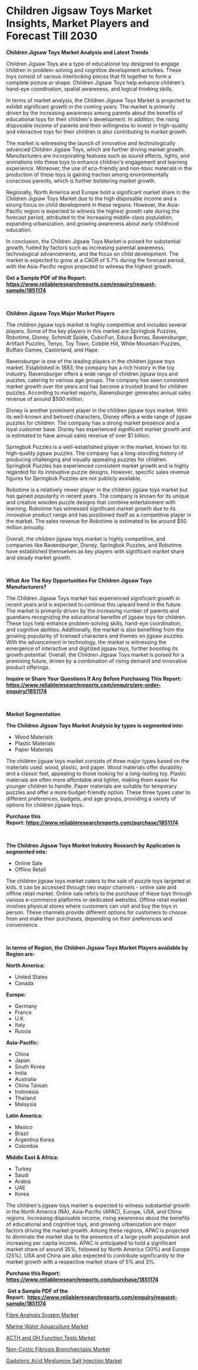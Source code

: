 <p><h1>Children Jigsaw Toys Market Insights, Market Players and Forecast Till 2030</h1></p><p><strong>Children Jigsaw Toys Market Analysis and Latest Trends</strong></p>
<p><p>Children Jigsaw Toys are a type of educational toy designed to engage children in problem-solving and cognitive development activities. These toys consist of various interlocking pieces that fit together to form a complete picture or shape. Children Jigsaw Toys help enhance children's hand-eye coordination, spatial awareness, and logical thinking skills.</p><p>In terms of market analysis, the Children Jigsaw Toys Market is projected to exhibit significant growth in the coming years. The market is primarily driven by the increasing awareness among parents about the benefits of educational toys for their children's development. In addition, the rising disposable income of parents and their willingness to invest in high-quality and interactive toys for their children is also contributing to market growth.</p><p>The market is witnessing the launch of innovative and technologically advanced Children Jigsaw Toys, which are further driving market growth. Manufacturers are incorporating features such as sound effects, lights, and animations into these toys to enhance children's engagement and learning experience. Moreover, the use of eco-friendly and non-toxic materials in the production of these toys is gaining traction among environmentally conscious parents, which is further bolstering market growth.</p><p>Regionally, North America and Europe hold a significant market share in the Children Jigsaw Toys Market due to the high disposable income and a strong focus on child development in these regions. However, the Asia-Pacific region is expected to witness the highest growth rate during the forecast period, attributed to the increasing middle-class population, expanding urbanization, and growing awareness about early childhood education.</p><p>In conclusion, the Children Jigsaw Toys Market is poised for substantial growth, fueled by factors such as increasing parental awareness, technological advancements, and the focus on child development. The market is expected to grow at a CAGR of 5.7% during the forecast period, with the Asia-Pacific region projected to witness the highest growth.</p></p>
<p><strong>Get a Sample PDF of the Report:&nbsp; <a href="https://www.reliableresearchreports.com/enquiry/request-sample/1851174">https://www.reliableresearchreports.com/enquiry/request-sample/1851174</a></strong></p>
<p>&nbsp;</p>
<p><strong>Children Jigsaw Toys Major Market Players</strong></p>
<p><p>The children jigsaw toys market is highly competitive and includes several players. Some of the key players in this market are Springbok Puzzles, Robotime, Disney, Schmidt Spiele, CubicFun, Educa Borras, Ravensburger, Artifact Puzzles, Tenyo, Toy Town, Cobble Hill, White Mountain Puzzles, Buffalo Games, Castorland, and Hape.</p><p>Ravensburger is one of the leading players in the children jigsaw toys market. Established in 1883, the company has a rich history in the toy industry. Ravensburger offers a wide range of children jigsaw toys and puzzles, catering to various age groups. The company has seen consistent market growth over the years and has become a trusted brand for children puzzles. According to market reports, Ravensburger generates annual sales revenue of around $500 million.</p><p>Disney is another prominent player in the children jigsaw toys market. With its well-known and beloved characters, Disney offers a wide range of jigsaw puzzles for children. The company has a strong market presence and a loyal customer base. Disney has experienced significant market growth and is estimated to have annual sales revenue of over $1 billion.</p><p>Springbok Puzzles is a well-established player in the market, known for its high-quality jigsaw puzzles. The company has a long-standing history of producing challenging and visually appealing puzzles for children. Springbok Puzzles has experienced consistent market growth and is highly regarded for its innovative puzzle designs. However, specific sales revenue figures for Springbok Puzzles are not publicly available.</p><p>Robotime is a relatively newer player in the children jigsaw toys market but has gained popularity in recent years. The company is known for its unique and creative wooden puzzle designs that combine entertainment with learning. Robotime has witnessed significant market growth due to its innovative product range and has positioned itself as a competitive player in the market. The sales revenue for Robotime is estimated to be around $50 million annually.</p><p>Overall, the children jigsaw toys market is highly competitive, and companies like Ravensburger, Disney, Springbok Puzzles, and Robotime have established themselves as key players with significant market share and steady market growth.</p></p>
<p>&nbsp;</p>
<p><strong>What Are The Key Opportunities For Children Jigsaw Toys Manufacturers?</strong></p>
<p><p>The Children Jigsaw Toys market has experienced significant growth in recent years and is expected to continue this upward trend in the future. The market is primarily driven by the increasing number of parents and guardians recognizing the educational benefits of jigsaw toys for children. These toys help enhance problem-solving skills, hand-eye coordination, and cognitive abilities. Additionally, the market is also benefiting from the growing popularity of licensed characters and themes on jigsaw puzzles. With the advancement in technology, the market is witnessing the emergence of interactive and digitized jigsaw toys, further boosting its growth potential. Overall, the Children Jigsaw Toys market is poised for a promising future, driven by a combination of rising demand and innovative product offerings.</p></p>
<p><strong>Inquire or Share Your Questions If Any Before Purchasing This Report: <a href="https://www.reliableresearchreports.com/enquiry/pre-order-enquiry/1851174">https://www.reliableresearchreports.com/enquiry/pre-order-enquiry/1851174</a></strong></p>
<p>&nbsp;</p>
<p><strong>Market Segmentation</strong></p>
<p><strong>The Children Jigsaw Toys Market Analysis by types is segmented into:</strong></p>
<p><ul><li>Wood Materials</li><li>Plastic Materials</li><li>Paper Materials</li></ul></p>
<p><p>The children jigsaw toys market consists of three major types based on the materials used: wood, plastic, and paper. Wood materials offer durability and a classic feel, appealing to those looking for a long-lasting toy. Plastic materials are often more affordable and lighter, making them easier for younger children to handle. Paper materials are suitable for temporary puzzles and offer a more budget-friendly option. These three types cater to different preferences, budgets, and age groups, providing a variety of options for children jigsaw toys.</p></p>
<p><strong>Purchase this Report:&nbsp;<a href="https://www.reliableresearchreports.com/purchase/1851174">https://www.reliableresearchreports.com/purchase/1851174</a></strong></p>
<p>&nbsp;</p>
<p><strong>The Children Jigsaw Toys Market Industry Research by Application is segmented into:</strong></p>
<p><ul><li>Online Sale</li><li>Offline Retail</li></ul></p>
<p><p>The children jigsaw toys market caters to the sale of puzzle toys targeted at kids. It can be accessed through two major channels - online sale and offline retail market. Online sale refers to the purchase of these toys through various e-commerce platforms or dedicated websites. Offline retail market involves physical stores where customers can visit and buy the toys in person. These channels provide different options for customers to choose from and make their purchases, depending on their preferences and convenience.</p></p>
<p>&nbsp;</p>
<p><strong>In terms of Region, the Children Jigsaw Toys Market Players available by Region are:</strong></p>
<p>
    <p> <strong> North America: </strong>
        <ul>
            <li>United States</li>
            <li>Canada</li>
        </ul>
        </p> 
    <p> <strong> Europe: </strong>
        <ul>
            <li>Germany</li>
            <li>France</li>
            <li>U.K.</li>
            <li>Italy</li>
            <li>Russia</li>
        </ul>
        </p> 
    <p> <strong> Asia-Pacific: </strong>
        <ul>
            <li>China</li>
            <li>Japan</li>
            <li>South Korea</li>
            <li>India</li>
            <li>Australia</li>
            <li>China Taiwan</li>
            <li>Indonesia</li>
            <li>Thailand</li>
            <li>Malaysia</li>
        </ul>
        </p> 
    <p> <strong> Latin America: </strong>
        <ul>
            <li>Mexico</li>
            <li>Brazil</li>
            <li>Argentina Korea</li>
            <li>Colombia</li>
        </ul>
        </p> 
    <p> <strong> Middle East & Africa: </strong>
        <ul>
            <li>Turkey</li>
            <li>Saudi</li>
            <li>Arabia</li>
            <li>UAE</li>
            <li>Korea</li>
        </ul>
    </p>
    </p>
<p><p>The children's jigsaw toys market is expected to witness substantial growth in the North America (NA), Asia-Pacific (APAC), Europe, USA, and China regions. Increasing disposable income, rising awareness about the benefits of educational and cognitive toys, and growing urbanization are major factors driving the market growth. Among these regions, APAC is projected to dominate the market due to the presence of a large youth population and increasing per capita income. APAC is anticipated to hold a significant market share of around 35%, followed by North America (30%) and Europe (25%). USA and China are also expected to contribute significantly to the market growth with a respective market share of 5% and 3%.</p></p>
<p><strong>Purchase this Report: <a href="https://www.reliableresearchreports.com/purchase/1851174">https://www.reliableresearchreports.com/purchase/1851174</a></strong></p>
<p>&nbsp;<strong>Get a Sample PDF of the Report:&nbsp;&nbsp;<a href="https://www.reliableresearchreports.com/enquiry/request-sample/1851174">https://www.reliableresearchreports.com/enquiry/request-sample/1851174</a></strong></p>
<p><strong></strong></p>
<p><p><a href="https://github.com/zebdakicsin/Market-Research-Report-List-1/blob/main/fibre-analysis-system-market.md">Fibre Analysis System Market</a></p><p><a href="https://www.linkedin.com/pulse/marine-water-aquaculture-market-size-growth-forecast-from-zegxc/">Marine Water Aquaculture Market</a></p><p><a href="https://medium.com/@adealoshi97/acth-and-gh-function-tests-market-share-evolution-and-market-growth-trends-2023-2030-2291c37e78a6">ACTH and GH Function Tests Market</a></p><p><a href="https://medium.com/@kcekkboop72786/decoding-non-cystic-fibrosis-bronchiectasis-market-metrics-market-share-trends-and-growth-3fd53a6090b9">Non-Cystic Fibrosis Bronchiectasis Market</a></p><p><a href="https://github.com/Krish2023na/Market-Research-Report-List-1/blob/main/gadoteric-acid-meglumine-salt-injection-market.md">Gadoteric Acid Meglumine Salt Injection Market</a></p></p>